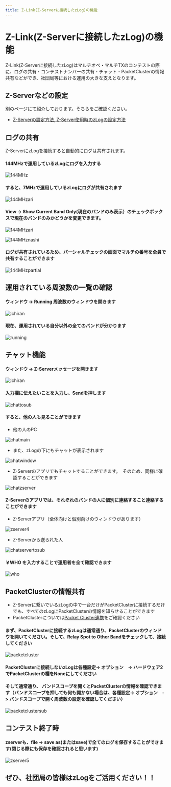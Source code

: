 ```yaml
---
title: Z-Link(Z-Serverに接続したzLog)の機能
---
```


# Z-Link(Z-Serverに接続したzLog)の機能

Z-Link(Z-Serverに接続したzLog)はマルチオペ・マルチTXのコンテストの際に、ログの共有・コンテストナンバーの共有・チャット・PacketClusterの情報共有などができ、社団局等における運用の大きな支えとなります。

## Z-Serverなどの設定
別のページにて紹介しております。そちらをご確認ください。
- [Z-Serverの設定方法, Z-Server使用時のzLogの設定方法](server_setup.md)

## ログの共有

Z-ServerにzLogを接続すると自動的にログは共有されます。
#### 144MHzで運用しているzLogにログを入力する

![144MHz](https://user-images.githubusercontent.com/58735989/195654467-97c1f64d-0230-4c8c-8f27-c6ffdb69ca32.png)

#### すると、7MHzで運用しているzLogにログが共有されます

![144MHzari](https://user-images.githubusercontent.com/58735989/195654554-d2476942-133b-4c78-acaf-4e32cb2b0d1c.png)

#### View -> Show Current Band Only(現在のバンドのみ表示）のチェックボックスで現在のバンドのみかどうかを変更できます。

![144MHzari](https://user-images.githubusercontent.com/58735989/195654596-c9045c66-634d-4b61-b5c3-8a49a6c9026b.png)

![144MHznashi](https://user-images.githubusercontent.com/58735989/195654654-e04231d9-85e1-4842-8ce1-19d74890186c.png)

#### ログが共有されているため、パーシャルチェックの画面でマルチの番号を全員で共有することができます

![144MHzpartial](https://user-images.githubusercontent.com/58735989/195654727-ad58d9d2-317b-4cfb-bf22-a731c5ae05c5.png)

## 運用されている周波数の一覧の確認

#### ウィンドウ -> Running 周波数のウィンドウを開きます

![ichiran](https://user-images.githubusercontent.com/58735989/195654833-48951cb4-455a-4abe-b1dc-be4254a1d84d.png)

#### 現在、運用されている自分以外の全てのバンドが分かります

![running](https://user-images.githubusercontent.com/58735989/195654893-6654d910-fe4c-4dbb-a4fd-672436a23743.png)

## チャット機能

#### ウィンドウ -> Z-Serverメッセージを開きます

![ichiran](https://user-images.githubusercontent.com/58735989/195654969-76fb35aa-ab2a-4c83-bf7b-5ed62a512b2d.png)

#### 入力欄に伝えたいことを入力し、Sendを押します

![chattosub](https://user-images.githubusercontent.com/58735989/195655043-5a24fb6e-a817-40fc-8b87-2697dad60d55.png)

#### すると、他の人も見ることができます
- 他の人のPC

![chatmain](https://user-images.githubusercontent.com/58735989/195655098-814a413a-2ee1-471b-9a12-d6b449e8c383.png)

- また、zLogの下にもチャットが表示されます

![chatwindow](https://user-images.githubusercontent.com/58735989/195655144-b232e8de-6208-4b0a-90a9-e55354e2000e.png)
  
- Z-Serverのアプリでもチャットすることができます。　そのため、同様に確認することができます

![chatzserver](https://user-images.githubusercontent.com/58735989/195655211-de6bba6a-b8f5-4a47-8d3c-a83056106a0b.png)

#### Z-Serverのアプリでは、それぞれのバンドの人に個別に連絡すること連絡することができます
- Z-Serverアプリ（全体向けと個別向けのウィンドウがあります）

![zserver4](https://user-images.githubusercontent.com/58735989/195655403-76c6ff0c-0298-499e-9a55-af6d86d60c7b.png)

- Z-Serverから送られた人

![chatservertosub](https://user-images.githubusercontent.com/58735989/195655659-c49be216-ea80-4fa9-b8fa-550b94eed7e9.png)

#### ￥WHO を入力することで運用者を全て確認できます

![who](https://user-images.githubusercontent.com/58735989/195655728-51053c9e-4887-48dd-a103-ea52b9f98e80.png)

## PacketClusterの情報共有
- Z-Serverに繋いでいるzLogの中で一台だけがPacketClusterに接続するだけでも、すべてのzLogにPacketClusterの情報を知らせることができます
- PacketClusterについては[Packet Cluster連携](Packet-Cluster%E9%80%A3%E6%90%BA)をご確認ください

#### まず、PacketClusterに接続するzLogは通常通り、PacketClusterのウィンドウを開いてください。そして、Relay Spot to Other Bandをチェックして、接続してください

![packetcluster](https://user-images.githubusercontent.com/58735989/195655789-5ed8967a-8d17-4539-b5b2-15312b8be114.png)

#### PacketClusterに接続しないzLogは各種設定-> オプション　-> ハードウェア2でPacketClusterの欄をNoneにしてください
#### そして通常通り、 バンドスコープを開くとPacketClusterの情報を確認できます（バンドスコープを押しても何も開かない場合は、各種設定-> オプション　-> バンドスコープで開く周波数の設定を確認してください）

![packetclustersub](https://user-images.githubusercontent.com/58735989/195655882-760da524-beaa-4ee4-a72c-06427de77937.png)

## コンテスト終了時
#### zserverも、file -> save as(またはsave)で全てのログを保存することができます(閉じる際にも保存を確認されると思います)

![zserver5](https://user-images.githubusercontent.com/58735989/195656385-6e7ce488-93eb-44c9-8a88-09a4d88fa782.png)

## ぜひ、社団局の皆様はzLogをご活用ください！！
